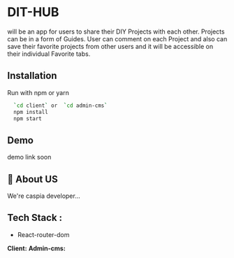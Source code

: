
# DIT-HUB

will be an app for users to share their DIY Projects with each other. Projects can be in a form of Guides. User can comment on each Project and also can save their favorite projects from other users and it will be accessible on their individual Favorite tabs.


## Installation

Run <project> with npm or yarn

```bash
  `cd client` or  `cd admin-cms`
  npm install 
  npm start 
```
    
## Demo

demo link soon


## 🚀 About US
We're caspia developer...


## Tech Stack :
 - React-router-dom

**Client:** 
**Admin-cms:** 


